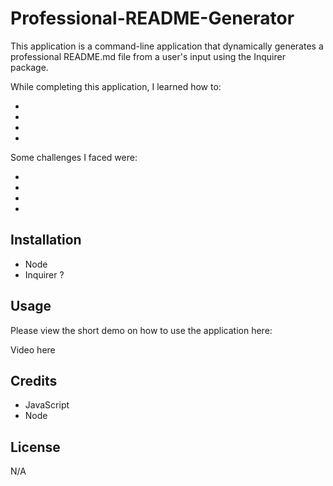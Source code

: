 # Professional-README-Generator

This application is a command-line application that dynamically generates a professional README.md file from a user's input using the Inquirer package.

While completing this application, I learned how to:

*
*
*
*

Some challenges I faced were:

*
*
*
*

## Installation
* Node
* Inquirer ?

## Usage
Please view the short demo on how to use the application here:

Video here


## Credits
* JavaScript
* Node

## License
N/A
